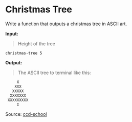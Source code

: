 # Christmas Tree
Write a function that outputs a christmas tree in ASCII art. 

**Input:**
> Height of the tree

`christmas-tree 5`

**Output:**
> The ASCII tree to terminal like this:
```
     X
    XXX
   XXXXX
  XXXXXXX
 XXXXXXXXX
     I
```

Source: 
[ccd-school](http://ccd-school.de/coding-dojo/function-katas/tannenbaum/)
